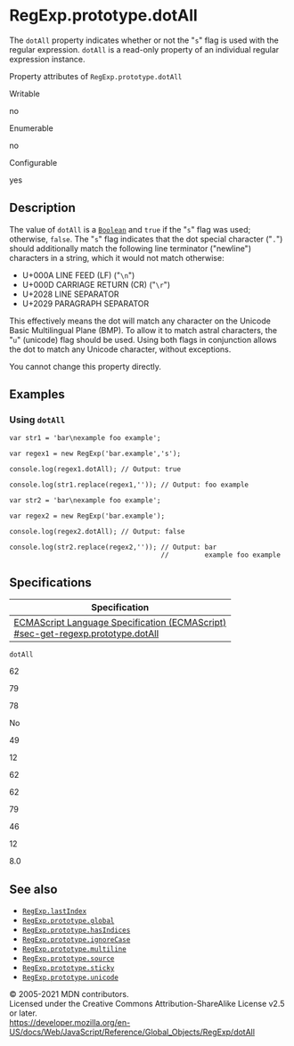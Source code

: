 # RegExp.prototype.dotAll

The `dotAll` property indicates whether or not the "`s`" flag is used with the regular expression. `dotAll` is a read-only property of an individual regular expression instance.

Property attributes of `RegExp.prototype.dotAll`

Writable

no

Enumerable

no

Configurable

yes

## Description

The value of `dotAll` is a [`Boolean`](../boolean) and `true` if the "`s`" flag was used; otherwise, `false`. The "`s`" flag indicates that the dot special character ("`.`") should additionally match the following line terminator ("newline") characters in a string, which it would not match otherwise:

-   U+000A LINE FEED (LF) ("`\n`")
-   U+000D CARRIAGE RETURN (CR) ("`\r`")
-   U+2028 LINE SEPARATOR
-   U+2029 PARAGRAPH SEPARATOR

This effectively means the dot will match any character on the Unicode Basic Multilingual Plane (BMP). To allow it to match astral characters, the "`u`" (unicode) flag should be used. Using both flags in conjunction allows the dot to match any Unicode character, without exceptions.

You cannot change this property directly.

## Examples

### Using `dotAll`

    var str1 = 'bar\nexample foo example';

    var regex1 = new RegExp('bar.example','s');

    console.log(regex1.dotAll); // Output: true

    console.log(str1.replace(regex1,'')); // Output: foo example

    var str2 = 'bar\nexample foo example';

    var regex2 = new RegExp('bar.example');

    console.log(regex2.dotAll); // Output: false

    console.log(str2.replace(regex2,'')); // Output: bar
                                          //         example foo example

## Specifications

<table><thead><tr class="header"><th>Specification</th></tr></thead><tbody><tr class="odd"><td><a href="https://tc39.es/ecma262/#sec-get-regexp.prototype.dotAll">ECMAScript Language Specification (ECMAScript)<br />
<span class="small">#sec-get-regexp.prototype.dotAll</span></a></td></tr></tbody></table>

`dotAll`

62

79

78

No

49

12

62

62

79

46

12

8.0

## See also

-   [`RegExp.lastIndex`](lastindex)
-   [`RegExp.prototype.global`](global)
-   [`RegExp.prototype.hasIndices`](hasindices)
-   [`RegExp.prototype.ignoreCase`](ignorecase)
-   [`RegExp.prototype.multiline`](multiline)
-   [`RegExp.prototype.source`](source)
-   [`RegExp.prototype.sticky`](sticky)
-   [`RegExp.prototype.unicode`](unicode)

© 2005-2021 MDN contributors.  
Licensed under the Creative Commons Attribution-ShareAlike License v2.5 or later.  
<a href="https://developer.mozilla.org/en-US/docs/Web/JavaScript/Reference/Global_Objects/RegExp/dotAll" class="_attribution-link">https://developer.mozilla.org/en-US/docs/Web/JavaScript/Reference/Global_Objects/RegExp/dotAll</a>
